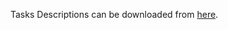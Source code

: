 Tasks Descriptions can be downloaded from [here](https://judge.softuni.org/Contests/Practice/DownloadResource/21448).